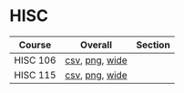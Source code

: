 # HISC

| Course | Overall | Section |
| ------ | ------- | ------- |
| HISC 106 | [csv](https://github.com/UCSD-Historical-Enrollment-Data/2022Fall/blob/main/overall/HISC%20106.csv), [png](https://raw.githubusercontent.com/UCSD-Historical-Enrollment-Data/2022Fall/main/plot_overall/HISC%20106.png), [wide](https://raw.githubusercontent.com/UCSD-Historical-Enrollment-Data/2022Fall/main/plot_overall_wide/HISC%20106.png) |  |
| HISC 115 | [csv](https://github.com/UCSD-Historical-Enrollment-Data/2022Fall/blob/main/overall/HISC%20115.csv), [png](https://raw.githubusercontent.com/UCSD-Historical-Enrollment-Data/2022Fall/main/plot_overall/HISC%20115.png), [wide](https://raw.githubusercontent.com/UCSD-Historical-Enrollment-Data/2022Fall/main/plot_overall_wide/HISC%20115.png) |  |
